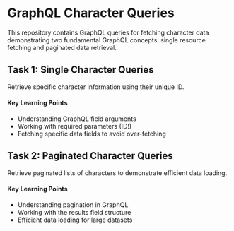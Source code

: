 # GraphQL Character Queries

This repository contains GraphQL queries for fetching character data demonstrating two fundamental GraphQL concepts: single resource fetching and paginated data retrieval.

## Task 1: Single Character Queries
Retrieve specific character information using their unique ID.

#### Key Learning Points

- Understanding GraphQL field arguments
- Working with required parameters (ID!)
- Fetching specific data fields to avoid over-fetching

## Task 2: Paginated Character Queries
Retrieve paginated lists of characters to demonstrate efficient data loading.

#### Key Learning Points

- Understanding pagination in GraphQL
- Working with the results field structure
- Efficient data loading for large datasets